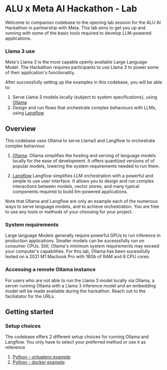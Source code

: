 # ALU x Meta AI Hackathon - Lab
Welcome to companion codebase to the opening lab session for the ALU AI Hackathon in partnership with Meta.
This lab aims to get you up and running with some of the basic tools required to develop LLM-powered applications.

### Llama 3 use
Meta's Llama 3 is the most capable openly available Large Language Model. The Hackathon requires participants to use Llama 3 to power some of their application's functionality.

After successfully setting up the examples in this codebase, you will be able to:
1. Serve Llama 3 models locally (subject to system specifications), using [Ollama](https://github.com/ollama/ollama)
2. Design and run flows that orchestrate complex behaviours with LLMs, using [Langflow](https://github.com/langflow-ai/langflow)

## Overview
This codebase uses Ollama to serve Llama3 and Langflow to orchestrate complex behaviour. 

1. [Ollama](https://github.com/ollama/ollama):
    Ollama simplifies the hosting and serving of language models locally for the ease of development. It offers quantized versions of of popular models, lowering the system requirements needed to run them.

2. [Langflow](https://github.com/langflow-ai/langflow)
    Langflow simplifies LLM orchestration with a powerful and simple to use user interface. It allows you to design and run complex interactions between models, vector stores, and many typical components required to build llm-powered applications.

Note that Ollama and Langflow are only an example each of the numerous ways to serve language models, and to achieve orchestration. You are free to use any tools or methods of your choosing for your project.


### System requirements
Large language Models generally require powerful GPUs to run inference in production applications. Smaller models can be sucesssfully run on consumer CPUs. Still, Ollama's minimum system requirements may exceed your computer's capabilities. For this lab, Ollama has been sucessfully tested on a 2021 M1 Macbook Pro with 16Gb of RAM and 8 CPU cores.

### Accessing a remote Ollama instance
For users who are not able to run the Llama 3 model locally via Ollama, a server runinng Ollama with a Llama 3 inference model and an embedding model will be made available during the hackathon. Reach out to the faciliatator for the URLs.

## Getting started

### Setup choices

The codebase offers 2 different setup choices for running Ollama and Langflow. You only have to select your preferred method or use it as reference

1. [Python - virtualenv example](https://github.com/dkvorgbe/ALU-x-Meta-AI-Hackathon-2024/tree/main/virtualenv_example)
2. [Python - docker example](https://github.com/dkvorgbe/ALU-x-Meta-AI-Hackathon-2024/tree/main/docker_example):


